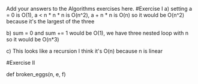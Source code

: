Add your answers to the Algorithms exercises here.
#Exercise I
a) setting a = 0 is O(1), a < n * n * n is O(n^2), a + n * n is O(n)
so it would be O(n^2) because it's the largest of the three

b) sum = 0 and sum += 1 would be O(1), we have three nested loop with n so it would be O(n*3)

c) This looks like a recursion I think it's O(n) because n is linear


#Exercise II

def broken_eggs(n, e, f)